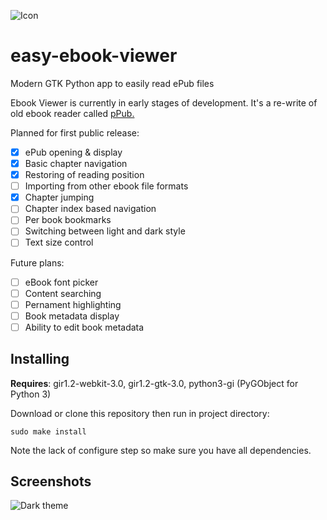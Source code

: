 ![Icon](https://cloud.githubusercontent.com/assets/1345297/18609855/7f6c13b2-7d0c-11e6-9fc7-0a23a251d2ea.png)

# easy-ebook-viewer
Modern GTK Python app to easily read ePub files

Ebook Viewer is currently in early stages of development. It's a re-write of old ebook reader called [pPub.](https://github.com/sakisds/pPub)

Planned for first public release:
- [x] ePub opening & display
- [x] Basic chapter navigation
- [x] Restoring of reading position
- [ ] Importing from other ebook file formats
- [x] Chapter jumping
- [ ] Chapter index based navigation
- [ ] Per book bookmarks
- [ ] Switching between light and dark style
- [ ] Text size control

Future plans:
- [ ] eBook font picker
- [ ] Content searching
- [ ] Pernament highlighting
- [ ] Book metadata display
- [ ] Ability to edit book metadata

## Installing

**Requires**: gir1.2-webkit-3.0, gir1.2-gtk-3.0, python3-gi (PyGObject for Python 3)

Download or clone this repository then run in project directory:

```sudo make install```

Note the lack of configure step so make sure you have all dependencies.

## Screenshots

![Dark theme](https://cloud.githubusercontent.com/assets/1345297/18619737/8bb386e8-7e04-11e6-84b4-032bc1672e97.png)


